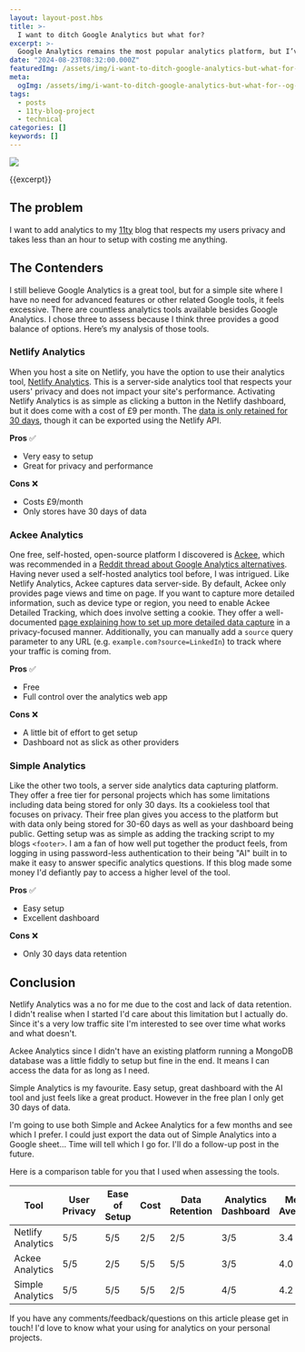 ```yaml
---
layout: layout-post.hbs
title: >-
  I want to ditch Google Analytics but what for?
excerpt: >-
  Google Analytics remains the most popular analytics platform, but I’ve grown tired of its privacy invasions and performance issues. This post is my journey to find a simple analytics tool that respects both my needs and my users' data.
date: "2024-08-23T08:32:00.000Z"
featuredImg: /assets/img/i-want-to-ditch-google-analytics-but-what-for--featured-img.webp
meta:
  ogImg: /assets/img/i-want-to-ditch-google-analytics-but-what-for--og-img.jpg
tags:
  - posts
  - 11ty-blog-project
  - technical
categories: []
keywords: []
---
```


<!-- *[FE]: Front-End -->

![]({{featuredImg}})

{{excerpt}}

<some text>

## The problem
I want to add analytics to my [11ty](https://www.11ty.dev/) blog that respects my users privacy and takes less than an hour to setup with costing me anything.


## The Contenders
I still believe Google Analytics is a great tool, but for a simple site where I have no need for advanced features or other related Google tools, it feels excessive. There are countless analytics tools available besides Google Analytics. I chose three to assess because I think three provides a good balance of options. Here’s my analysis of those tools.


### Netlify Analytics
When you host a site on Netlify, you have the option to use their analytics tool, [Netlify Analytics](https://www.netlify.com/platform/core/analytics/). This is a server-side analytics tool that respects your users' privacy and does not impact your site's performance. Activating Netlify Analytics is as simple as clicking a button in the Netlify dashboard, but it does come with a cost of £9 per month. The [data is only retained for 30 days](https://answers.netlify.com/t/historical-analytics-data-more-than-30-days/26466/30), though it can be exported using the Netlify API.


**Pros** ✅
* Very easy to setup
* Great for privacy and performance 

**Cons** ❌
* Costs £9/month
* Only stores have 30 days of data


### Ackee Analytics
One free, self-hosted, open-source platform I discovered is [Ackee](https://ackee.electerious.com/), which was recommended in a [Reddit thread about Google Analytics alternatives](https://www.reddit.com/r/webdev/comments/qety61/what_is_a_good_lightweight_free_alternative_to/). Having never used a self-hosted analytics tool before, I was intrigued. Like Netlify Analytics, Ackee captures data server-side. By default, Ackee only provides page views and time on page. If you want to capture more detailed information, such as device type or region, you need to enable Ackee Detailed Tracking, which does involve setting a cookie. They offer a well-documented [page explaining how to set up more detailed data capture](https://docs.ackee.electerious.com/#/docs/Anonymization#personal-data) in a privacy-focused manner. Additionally, you can manually add a `source` query parameter to any URL (e.g. `example.com?source=LinkedIn`) to track where your traffic is coming from.

**Pros** ✅
* Free
* Full control over the analytics web app

**Cons** ❌
* A little bit of effort to get setup
* Dashboard not as slick as other providers


### Simple Analytics
Like the other two tools, a server side analytics data capturing platform. They offer a free tier for personal projects which has some limitations including data being stored for only 30 days. Its a cookieless tool that focuses on privacy. Their free plan gives you access to the platform but with data only being stored for 30-60 days as well as your dashboard being public. Getting setup was as simple as adding the tracking script to my blogs `<footer>`. I am a fan of how well put together the product feels, from logging in using password-less authentication to their being "AI" built in to make it easy to answer specific analytics questions. If this blog made some money I'd defiantly pay to access a higher level of the tool.

**Pros** ✅
* Easy setup
* Excellent dashboard

**Cons** ❌
* Only 30 days data retention 



## Conclusion
Netlify Analytics was a no for me due to the cost and lack of data retention. I didn't realise when I started I'd care about this limitation but I actually do. Since it's a very low traffic site I'm interested to see over time what works and what doesn't. 

Ackee Analytics since I didn't have an existing platform running a MongoDB database was a little fiddly to setup but fine in the end. It means I can access the data for as long as I need. 

Simple Analytics is my favourite. Easy setup, great dashboard with the AI tool and just feels like a great product. However in the free plan I only get 30 days of data.

I'm going to use both Simple and Ackee Analytics for a few months and see which I prefer. I could just export the data out of Simple Analytics into a Google sheet... Time will tell which I go for. I'll do a follow-up post in the future. 

Here is a comparison table for you that I used when assessing the tools. 

| Tool                | User Privacy | Ease of Setup | Cost  | Data Retention | Analytics Dashboard | Mean Average |
|---------------------|--------------|---------------|-------|----------------|---------------------|--------------|
| Netlify Analytics   | 5/5          | 5/5           | 2/5   | 2/5            | 3/5                 | 3.4          |
| Ackee Analytics     | 5/5          | 2/5           | 5/5   | 5/5            | 3/5                 | 4.0          |
| Simple Analytics    | 5/5          | 5/5           | 5/5   | 2/5            | 4/5                 | 4.2          |

If you have any comments/feedback/questions on this article please get in touch! I'd love to know what your using for analytics on your personal projects.
